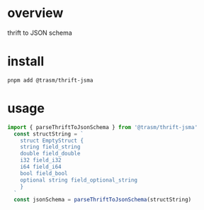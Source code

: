 # overview
thrift to JSON schema

# install
`pnpm add @trasm/thrift-jsma`

# usage
```js
import { parseThriftToJsonSchema } from '@trasm/thrift-jsma'
  const structString = `
    struct EmptyStruct {
    string field_string
    double field_double
    i32 field_i32
    i64 field_i64
    bool field_bool
    optional string field_optional_string
    }
  `
  const jsonSchema = parseThriftToJsonSchema(structString)
```

